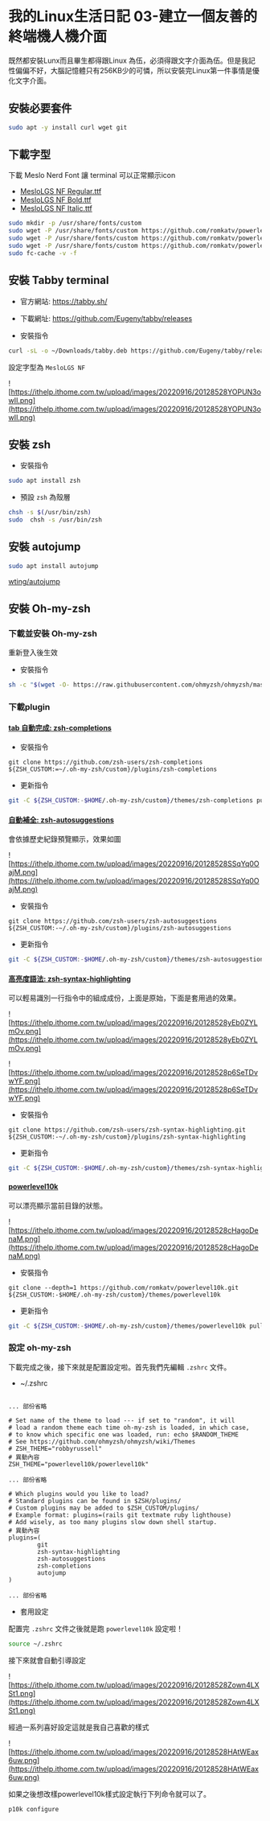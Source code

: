 # 我的Linux生活日記 03-建立一個友善的終端機人機介面

既然都安裝Lunx而且畢生都得跟Linux 為伍，必須得跟文字介面為伍。但是我記性偏偏不好，大腦記憶體只有256KB少的可憐，所以安裝完Linux第一件事情是優化文字介面。

## 安裝必要套件

```bash
sudo apt -y install curl wget git
```

## 下載字型

下載 Meslo Nerd Font 讓 terminal 可以正常顯示icon

* [MesloLGS NF Regular.ttf](https://github.com/romkatv/powerlevel10k-media/raw/master/MesloLGS%20NF%20Regular.ttf)
* [MesloLGS NF Bold.ttf](https://github.com/romkatv/powerlevel10k-media/raw/master/MesloLGS%20NF%20Bold.ttf)
* [MesloLGS NF Italic.ttf](https://github.com/romkatv/powerlevel10k-media/raw/master/MesloLGS%20NF%20Italic.ttf)

```bash
sudo mkdir -p /usr/share/fonts/custom
sudo wget -P /usr/share/fonts/custom https://github.com/romkatv/powerlevel10k-media/raw/master/MesloLGS%20NF%20Regular.ttf
sudo wget -P /usr/share/fonts/custom https://github.com/romkatv/powerlevel10k-media/raw/master/MesloLGS%20NF%20Bold.ttf
sudo wget -P /usr/share/fonts/custom https://github.com/romkatv/powerlevel10k-media/raw/master/MesloLGS%20NF%20Italic.ttf
sudo fc-cache -v -f
```

## 安裝 Tabby terminal

* 官方網站: https://tabby.sh/
* 下載網址: https://github.com/Eugeny/tabby/releases

* 安裝指令

```bash
curl -sL -o ~/Downloads/tabby.deb https://github.com/Eugeny/tabby/releases/download/v1.0.183/tabby-1.0.183-linux-x64.deb  && sudo dpkg -i ~/Downloads/tabby.deb
```

設定字型為 `MesloLGS NF`

![https://ithelp.ithome.com.tw/upload/images/20220916/20128528YOPUN3owII.png](https://ithelp.ithome.com.tw/upload/images/20220916/20128528YOPUN3owII.png)

## 安裝 zsh

* 安裝指令

```bash
sudo apt install zsh
```

* 預設 `zsh` 為殼層

```bash
chsh -s $(/usr/bin/zsh)
sudo  chsh -s /usr/bin/zsh
```

## 安裝 autojump

```bash
sudo apt install autojump
```

[wting/autojump](https://github.com/wting/autojump#installation)

## 安裝 Oh-my-zsh

### 下載並安裝 Oh-my-zsh

重新登入後生效

* 安裝指令

```bash
sh -c "$(wget -O- https://raw.githubusercontent.com/ohmyzsh/ohmyzsh/master/tools/install.sh)"
```

### 下載plugin

#### [tab 自動完成: zsh-completions](https://github.com/zsh-users/zsh-completions)

* 安裝指令

```shell
git clone https://github.com/zsh-users/zsh-completions ${ZSH_CUSTOM:=~/.oh-my-zsh/custom}/plugins/zsh-completions
```

* 更新指令

```bash
git -C ${ZSH_CUSTOM:-$HOME/.oh-my-zsh/custom}/themes/zsh-completions pull
```

#### [自動補全: zsh-autosuggestions](https://github.com/zsh-users/zsh-autosuggestions)

會依據歷史紀錄預覽顯示，效果如圖

![https://ithelp.ithome.com.tw/upload/images/20220916/20128528SSqYq0OajM.png](https://ithelp.ithome.com.tw/upload/images/20220916/20128528SSqYq0OajM.png)

* 安裝指令

```shell
git clone https://github.com/zsh-users/zsh-autosuggestions ${ZSH_CUSTOM:-~/.oh-my-zsh/custom}/plugins/zsh-autosuggestions
```

* 更新指令

```bash
git -C ${ZSH_CUSTOM:-$HOME/.oh-my-zsh/custom}/themes/zsh-autosuggestions pull
```

#### [高亮度語法: zsh-syntax-highlighting](https://github.com/zsh-users/zsh-syntax-highlighting)

可以輕易識別一行指令中的組成成份，上面是原始，下面是套用過的效果。

![https://ithelp.ithome.com.tw/upload/images/20220916/20128528yEb0ZYLmOv.png](https://ithelp.ithome.com.tw/upload/images/20220916/20128528yEb0ZYLmOv.png)

![https://ithelp.ithome.com.tw/upload/images/20220916/20128528p6SeTDvwYF.png](https://ithelp.ithome.com.tw/upload/images/20220916/20128528p6SeTDvwYF.png)

* 安裝指令

```shell
git clone https://github.com/zsh-users/zsh-syntax-highlighting.git ${ZSH_CUSTOM:-~/.oh-my-zsh/custom}/plugins/zsh-syntax-highlighting
```

* 更新指令

```bash
git -C ${ZSH_CUSTOM:-$HOME/.oh-my-zsh/custom}/themes/zsh-syntax-highlighting pull
```

#### [powerlevel10k](https://github.com/romkatv/powerlevel10k)

可以漂亮顯示當前目錄的狀態。

![https://ithelp.ithome.com.tw/upload/images/20220916/20128528cHagoDenaM.png](https://ithelp.ithome.com.tw/upload/images/20220916/20128528cHagoDenaM.png)

* 安裝指令

```shell
git clone --depth=1 https://github.com/romkatv/powerlevel10k.git ${ZSH_CUSTOM:-$HOME/.oh-my-zsh/custom}/themes/powerlevel10k
```

* 更新指令

```bash
git -C ${ZSH_CUSTOM:-$HOME/.oh-my-zsh/custom}/themes/powerlevel10k pull
```

### 設定 oh-my-zsh

下載完成之後，接下來就是配置設定啦。首先我們先編輯 `.zshrc` 文件。

*  ~/.zshrc

```shell

... 部份省略

# Set name of the theme to load --- if set to "random", it will
# load a random theme each time oh-my-zsh is loaded, in which case,
# to know which specific one was loaded, run: echo $RANDOM_THEME
# See https://github.com/ohmyzsh/ohmyzsh/wiki/Themes
# ZSH_THEME="robbyrussell"
# 異動內容
ZSH_THEME="powerlevel10k/powerlevel10k"

... 部份省略

# Which plugins would you like to load?
# Standard plugins can be found in $ZSH/plugins/
# Custom plugins may be added to $ZSH_CUSTOM/plugins/
# Example format: plugins=(rails git textmate ruby lighthouse)
# Add wisely, as too many plugins slow down shell startup.
# 異動內容
plugins=(
        git
        zsh-syntax-highlighting
        zsh-autosuggestions
        zsh-completions
        autojump
)

... 部份省略

```

* 套用設定

配置完 `.zshrc` 文件之後就是跑 `powerlevel10k` 設定啦！ 

```bash
source ~/.zshrc
```

接下來就會自動引導設定

![https://ithelp.ithome.com.tw/upload/images/20220916/20128528Zown4LXSt1.png](https://ithelp.ithome.com.tw/upload/images/20220916/20128528Zown4LXSt1.png)

經過一系列喜好設定這就是我自己喜歡的樣式

![https://ithelp.ithome.com.tw/upload/images/20220916/20128528HAtWEax6uw.png](https://ithelp.ithome.com.tw/upload/images/20220916/20128528HAtWEax6uw.png)

如果之後想改樣powerlevel10k樣式設定執行下列命令就可以了。

```bash
p10k configure
```
